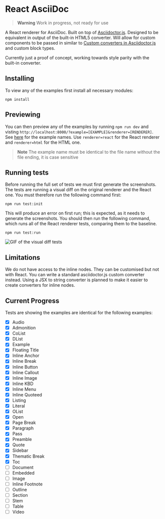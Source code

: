 # React AsciiDoc

> **Warning** Work in progress, not ready for use

A React renderer for AsciiDoc. Built on top of
[Asciidoctor.js](https://github.com/asciidoctor/asciidoctor.js/). Designed to be equivalent
in output of the built-in HTML5 converter. Will allow for custom components to be passed in
similar to
[Custom converters in Asciidoctor.js](https://docs.asciidoctor.org/asciidoctor.js/latest/extend/converter/custom-converter/)
and custom block types.

Currently just a proof of concept, working towards style parity with the built-in converter.

## Installing

To view any of the examples first install all necessary modules:

```
npm install
```

## Previewing

You can then preview any of the examples by running `npm run dev` and visting
`http://localhost:8000/?example=[EXAMPLE]&renderer=[RENDERER]`. See
[here](https://github.com/oxidecomputer/react-asciidoc/tree/main/src/examples) for the
example names. Use `renderer=react` for the React renderer and `renderer=html` for the HTML
one.

> **Note** The example name must be identical to the file name without the file ending, it
> is case sensitive

## Running tests

Before running the full set of tests we must first generate the screenshots. The tests are
running a visual diff on the original renderer and the React one. You must therefore run the
following command first:

```
npm run test:init
```

This will produce an error on first run; this is expected, as it needs to generate the
screenshots. You should then run the following command, which runs all of the React renderer
tests, comparing them to the baseline.

```
npm run test:run
```

![GIF of the visual diff tests](https://user-images.githubusercontent.com/4020798/196468163-a3fac4eb-ddec-43d1-99ee-a38fe7cd7062.gif)

## Limitations

We do not have access to the inline nodes. They can be customised but not with React. You
can write a standard asciidoctor.js custom converter instead. Using a JSX to string
converter is planned to make it easier to create converters for inline nodes.

## Current Progress

Tests are showing the examples are identical for the following examples:

- [x] Audio
- [x] Admonition
- [x] CoList
- [x] DList
- [x] Example
- [x] Floating Title
- [x] Inline Anchor
- [x] Inline Break
- [x] Inline Button
- [x] Inline Callout
- [x] Inline Image
- [x] Inline KBD
- [x] Inline Menu
- [x] Inline Quoteed
- [x] Listing
- [x] Literal
- [x] OList
- [x] Open
- [x] Page Break
- [x] Paragraph
- [x] Pass
- [x] Preamble
- [x] Quote
- [x] Sidebar
- [x] Thematic Break
- [x] Toc
- [ ] Document
- [ ] Embedded
- [ ] Image
- [ ] Inline Footnote
- [ ] Outline
- [ ] Section
- [ ] Stem
- [ ] Table
- [ ] Video
